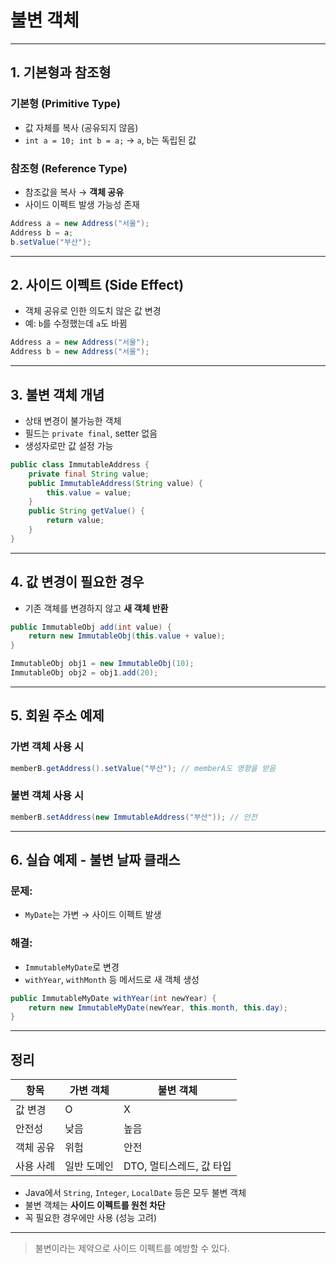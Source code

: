 # 불변 객체

---

## 1. 기본형과 참조형

### 기본형 (Primitive Type)
- 값 자체를 복사 (공유되지 않음)
- `int a = 10; int b = a;` → `a`, `b`는 독립된 값

### 참조형 (Reference Type)
- 참조값을 복사 → **객체 공유**
- 사이드 이펙트 발생 가능성 존재

```java
Address a = new Address("서울");
Address b = a;
b.setValue("부산");
```

---

## 2. 사이드 이펙트 (Side Effect)
- 객체 공유로 인한 의도치 않은 값 변경
- 예: `b`를 수정했는데 `a`도 바뀜

```java
Address a = new Address("서울");
Address b = new Address("서울");
```

---

## 3. 불변 객체 개념
- 상태 변경이 불가능한 객체
- 필드는 `private final`, setter 없음
- 생성자로만 값 설정 가능

```java
public class ImmutableAddress {
    private final String value;
    public ImmutableAddress(String value) {
        this.value = value;
    }
    public String getValue() {
        return value;
    }
}
```

---

## 4. 값 변경이 필요한 경우

- 기존 객체를 변경하지 않고 **새 객체 반환**

```java
public ImmutableObj add(int value) {
    return new ImmutableObj(this.value + value);
}
```

```java
ImmutableObj obj1 = new ImmutableObj(10);
ImmutableObj obj2 = obj1.add(20);
```

---

## 5. 회원 주소 예제

### 가변 객체 사용 시

```java
memberB.getAddress().setValue("부산"); // memberA도 영향을 받음
```

### 불변 객체 사용 시

```java
memberB.setAddress(new ImmutableAddress("부산")); // 안전
```

---

## 6. 실습 예제 - 불변 날짜 클래스

### 문제:
- `MyDate`는 가변 → 사이드 이펙트 발생

### 해결:
- `ImmutableMyDate`로 변경
- `withYear`, `withMonth` 등 메서드로 새 객체 생성

```java
public ImmutableMyDate withYear(int newYear) {
    return new ImmutableMyDate(newYear, this.month, this.day);
}
```

---

## 정리

| 항목 | 가변 객체 | 불변 객체            |
|------|-----------|------------------|
| 값 변경 | O | X                |
| 안전성 | 낮음 | 높음               |
| 객체 공유 | 위험 | 안전               |
| 사용 사례 | 일반 도메인 | DTO, 멀티스레드, 값 타입 |

- Java에서 `String`, `Integer`, `LocalDate` 등은 모두 불변 객체
- 불변 객체는 **사이드 이펙트를 원천 차단**
- 꼭 필요한 경우에만 사용 (성능 고려)

---

> 불변이라는 제약으로 사이드 이펙트를 예방할 수 있다.
